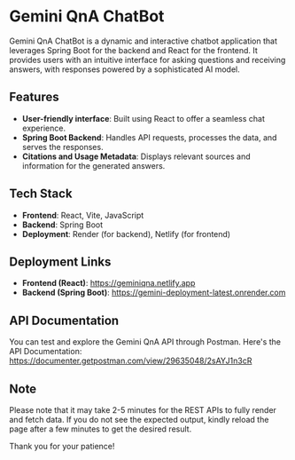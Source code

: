 # Gemini QnA ChatBot

Gemini QnA ChatBot is a dynamic and interactive chatbot application that leverages Spring Boot for the backend and React for the frontend. It provides users with an intuitive interface for asking questions and receiving answers, with responses powered by a sophisticated AI model.

## Features
- **User-friendly interface**: Built using React to offer a seamless chat experience.
- **Spring Boot Backend**: Handles API requests, processes the data, and serves the responses.
- **Citations and Usage Metadata**: Displays relevant sources and information for the generated answers.

## Tech Stack

- **Frontend**: React, Vite, JavaScript
- **Backend**: Spring Boot
- **Deployment**: Render (for backend), Netlify (for frontend)

## Deployment Links

- **Frontend (React)**: https://geminiqna.netlify.app
- **Backend (Spring Boot)**: https://gemini-deployment-latest.onrender.com

## API Documentation

You can test and explore the Gemini QnA API through Postman. Here's the API Documentation: https://documenter.getpostman.com/view/29635048/2sAYJ1n3cR 

## Note

Please note that it may take 2-5 minutes for the REST APIs to fully render and fetch data. If you do not see the expected output, kindly reload the page after a few minutes to get the desired result.

Thank you for your patience!
